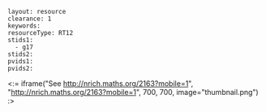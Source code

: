 ````
layout: resource
clearance: 1
keywords:
resourceType: RT12
stids1: 
  - g17
stids2:
pvids1:
pvids2:

````

<:= iframe("See http://nrich.maths.org/2163?mobile=1", "http://nrich.maths.org/2163?mobile=1", 700, 700, image="thumbnail.png") :>